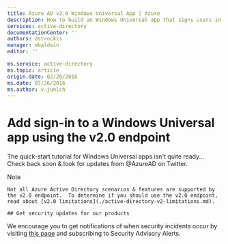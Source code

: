 ```yaml
---
title: Azure AD v2.0 Windows Universal App | Azure
description: How to build an Windows Universal app that signs users in with both personal Microsoft Account and work or school accounts.
services: active-directory
documentationCenter: ''
authors: dstrockis
manager: mbaldwin
editor: ''

ms.service: active-directory
ms.topic: article
origin.date: 02/20/2016
ms.date: 07/26/2016
ms.author: v-junlch
---
```


# Add sign-in to a Windows Universal app using the v2.0 endpoint
  The quick-start tutorial for Windows Universal apps isn't quite ready... Check back soon & look for updates from @AzureAD on Twitter.

> [!NOTE]
    Not all Azure Active Directory scenarios & features are supported by the v2.0 endpoint.  To determine if you should use the v2.0 endpoint, read about [v2.0 limitations](./active-directory-v2-limitations.md).

```
## Get security updates for our products
```

We encourage you to get notifications of when security incidents occur by visiting [this page](https://technet.microsoft.com/security/dd252948) and subscribing to Security Advisory Alerts.
